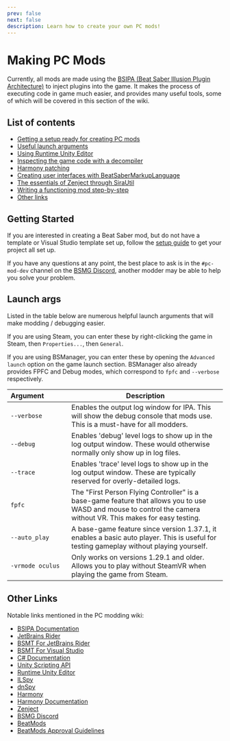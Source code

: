 ```yaml
---
prev: false
next: false
description: Learn how to create your own PC mods!
---
```


# Making PC Mods

Currently, all mods are made using the
[BSIPA (Beat Saber Illusion Plugin Architecture)](https://github.com/nike4613/BeatSaber-IPA-Reloaded/)
to inject plugins into the game. It makes the process of executing code in game much easier, and provides many useful
tools, some of which will be covered in this section of the wiki.

## List of contents

- [Getting a setup ready for creating PC mods](#getting-started)
- [Useful launch arguments](#launch-args)
- [Using Runtime Unity Editor](./rue.md)
- [Inspecting the game code with a decompiler](./decompiling.md)
- [Harmony patching](./harmony-patching.md)
- [Creating user interfaces with BeatSaberMarkupLanguage](./bsml.md)
- [The essentials of Zenject through SiraUtil](./zenject.md)
- [Writing a functioning mod step-by-step](./full-mod-guide.md)
- [Other links](#other-links)

## Getting Started

If you are interested in creating a Beat Saber mod, but do not have a template or Visual Studio template set up,
follow the [setup guide](./setup.md) to get your project all set up.

If you have any questions at any point, the best place to ask is in the `#pc-mod-dev` channel on the
[BSMG Discord](https://discord.gg/beatsabermods), another modder may be able to help you solve your problem.

## Launch args

Listed in the table below are numerous helpful launch arguments that will make modding / debugging easier.

If you are using Steam, you can enter these by right-clicking the game in Steam, then `Properties...`, then `General`.

If you are using BSManager, you can enter these by opening the `Advanced launch` option on the game launch section.
BSManager also already provides FPFC and Debug modes, which correspond to `fpfc` and `--verbose` respectively.

<!-- markdownlint-disable MD013 -->

| Argument&emsp;&emsp;&emsp; | Description                                                                                                                                                      |
| -------------------------- | ---------------------------------------------------------------------------------------------------------------------------------------------------------------- |
| `--verbose`                | Enables the output log window for IPA. This will show the debug console that mods use. This is a must-have for all modders.                                      |
| `--debug`                  | Enables 'debug' level logs to show up in the log output window. These would otherwise normally only show up in log files.                                        |
| `--trace`                  | Enables 'trace' level logs to show up in the log output window. These are typically reserved for overly-detailed logs.                                           |
| `fpfc`                     | The "First Person Flying Controller" is a base-game feature that allows you to use WASD and mouse to control the camera without VR. This makes for easy testing. |
| `--auto_play`              | A base-game feature since version 1.37.1, it enables a basic auto player. This is useful for testing gameplay without playing yourself.                          |
| `-vrmode oculus`           | Only works on versions 1.29.1 and older. Allows you to play without SteamVR when playing the game from Steam.                                                    |

<!-- markdownlint-enable MD013 -->

## Other Links

Notable links mentioned in the PC modding wiki:

- [BSIPA Documentation](https://nike4613.github.io/BeatSaber-IPA-Reloaded/articles/start-dev.html)
- [JetBrains Rider](https://www.jetbrains.com/rider/)
- [BSMT For JetBrains Rider](https://github.com/Fernthedev/BSMT-Rider/)
- [BSMT For Visual Studio](https://github.com/Zingabopp/BeatSaberTemplates/)
- [C# Documentation](https://learn.microsoft.com/en-us/dotnet/csharp/)
- [Unity Scripting API](https://docs.unity3d.com/ScriptReference/index.html)
- [Runtime Unity Editor](https://github.com/ManlyMarco/RuntimeUnityEditor)
- [ILSpy](https://github.com/icsharpcode/ILSpy)
- [dnSpy](https://github.com/dnSpyEx/dnSpy)
- [Harmony](https://github.com/pardeike/Harmony)
- [Harmony Documentation](https://harmony.pardeike.net/articles/patching.html)
- [Zenject](https://github.com/Mathijs-Bakker/Extenject)
- [BSMG Discord](https://discord.gg/beatsabermods)
- [BeatMods](https://beatmods.com)
- [BeatMods Approval Guidelines](https://docs.google.com/document/d/15RBVesZdS-U94AvesJ2DJqcnAtgh9E2PZOcbjrQle5Y/edit?usp=sharing)
